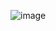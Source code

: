 ![image](https://user-images.githubusercontent.com/98544175/221873165-4076eaa6-e284-46df-a8f1-17d6a3ff8426.png)
